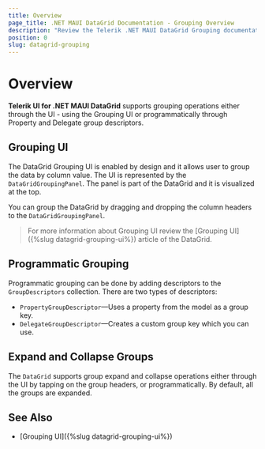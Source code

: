 ```yaml
---
title: Overview
page_title: .NET MAUI DataGrid Documentation - Grouping Overview
description: "Review the Telerik .NET MAUI DataGrid Grouping documentation article to learn more about all built in Grouping functions you can use."
position: 0
slug: datagrid-grouping
---
```


# Overview

**Telerik UI for .NET MAUI DataGrid** supports grouping operations either through the UI - using the Grouping UI or programmatically through Property and Delegate group descriptors.

## Grouping UI

The DataGrid Grouping UI is enabled by design and it allows user to group the data by column value. The UI is represented by the `DataGridGroupingPanel`. The panel is part of the DataGrid and it is visualized at the top.

You can group the DataGrid by dragging and dropping the column headers to the `DataGridGroupingPanel`.

> For more information about Grouping UI review the [Grouping UI]({%slug datagrid-grouping-ui%}) article of the DataGrid.

## Programmatic Grouping

Programmatic grouping can be done by adding descriptors to the `GroupDescriptors` collection. There are two types of descriptors:

* `PropertyGroupDescriptor`&mdash;Uses a property from the model as a group key.
* `DelegateGroupDescriptor`&mdash;Creates a custom group key which you can use.

## Expand and Collapse Groups

The `DataGrid` supports group expand and collapse operations either through the UI by tapping on the group headers, or programmatically. By default, all the groups are expanded.

## See Also

- [Grouping UI]({%slug datagrid-grouping-ui%})